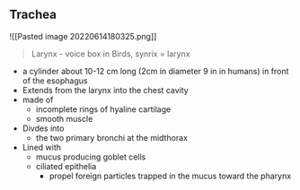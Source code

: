 ## Trachea
![[Pasted image 20220614180325.png]]
> Larynx - voice box
> in Birds, synrix = larynx
- a cylinder about 10-12 cm long (2cm in diameter 9 in in humans) in front of the esophagus
- Extends from the larynx into the chest cavity
- made of
	- incomplete rings of hyaline cartilage
	- smooth muscle
- Divdes into 
	- the two primary bronchi at the midthorax
- Lined with
	- mucus producing goblet cells
	- ciliated epithelia
		- propel foreign particles trapped in the mucus toward the pharynx
